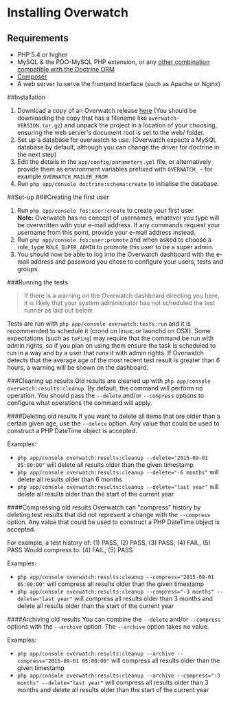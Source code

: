 # Installing Overwatch
## Requirements
- PHP 5.4 or higher
- MySQL & the PDO-MySQL PHP extension, or any [other combination compatible with the Doctrine ORM](http://www.doctrine-project.org/2010/02/11/database-support-doctrine2.html)
- [Composer](https://getcomposer.org/)
- A web server to serve the frontend interface (such as Apache or Nginx)

##Installation
1. Download a copy of an Overwatch release [here](https://github.com/zsturgess/overwatch/releases/latest) (You should be downloading the copy that has a filename like `overwatch-VERSION.tar.gz`) and unpack the project in a location of your choosing, ensuring the web server's document root is set to the web/ folder.
2. Set up a database for overwatch to use. (Overwatch expects a MySQL database by default, although you can change the driver for doctrine in the next step)
3. Edit the details in the `app/config/parameters.yml` file, or alternatively provide them as environment variables prefixed with `OVERWATCH_` - for example `OVERWATCH_MAILER_FROM` 
4. Run `php app/console doctrine:schema:create` to initialise the database.

##Set-up
###Creating the first user
1. Run `php app/console fos:user:create` to create your first user.  
   **Note:** Overwatch has no concept of usernames, whatever you type will be overwritten with your e-mail address. If any commands request your username from this point, provide your e-mail address instead.
2. Run `php app/console fos:user:promote` and when asked to choose a role, type `ROLE_SUPER_ADMIN` to promote this user to be a super admin.
3. You should now be able to log into the Overwatch dashboard with the e-mail address and password you chose to configure your users, tests and groups.

###Running the tests
> If there is a warning on the Overwatch dashboard directing you here, it is likely that your system administrator has not scheduled the test runner as laid out below.

Tests are run with `php app/console overwatch:tests:run` and it is recommended to schedule it (crond on linux, or launchd on OSX). Some expectations (such as `toPing`) may require that the command be run with admin rights, so if you plan on using them ensure the task is scheduled to run in a way and by a user that runs it with admin rights. If Overwatch detects that the average age of the most recent test result is greater than 6 hours, a warning will be shown on the dashboard.

###Cleaning up results
Old results are cleaned up with `php app/console overwatch:results:cleanup`. By default, the command will perform no operation. You should pass the `--delete` and/or `--compress` options to configure what operations the command will apply.

####Deleting old results
If you want to delete all items that are older than a certain given age, use the `--delete` option. Any value that could be used to construct a PHP DateTime object is accepted.

Examples:
 - `php app/console overwatch:results:cleanup --delete="2015-09-01 05:00:00"` will delete all results older than the given timestamp
 - `php app/console overwatch:results:cleanup --delete="-6 months"` will delete all results older than 6 months
 - `php app/console overwatch:results:cleanup --delete="last year"` will delete all results older than the start of the current year

####Compressing old results
Overwatch can "compress" history by deleting test results that did not represent a change with the `--compress` option. Any value that could be used to construct a PHP DateTime object is accepted.

For example, a test history of: (1) PASS, (2) PASS, (3) PASS, (4) FAIL, (5) PASS
Would compress to: (4) FAIL, (5) PASS

Examples:
 - `php app/console overwatch:results:cleanup --compress="2015-09-01 05:00:00"` will compress all results older than the given timestamp
 - `php app/console overwatch:results:cleanup --compress="-3 months" --delete="last year"` will compress all results older than 3 months and delete all results older than the start of the current year

####Archiving old results
You can combine the `--delete` and/or `--compress` options with the `--archive` option. The `--archive` option takes no value.

Examples:
 - `php app/console overwatch:results:cleanup --archive --compress="2015-09-01 05:00:00"` will compress all results older than the given timestamp
 - `php app/console overwatch:results:cleanup --archive --compress="-3 months" --delete="last year"` will compress all results older than 3 months and delete all results older than the start of the current year
